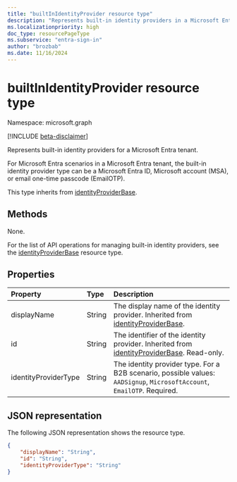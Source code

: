 ```yaml
---
title: "builtInIdentityProvider resource type"
description: "Represents built-in identity providers in a Microsoft Entra tenant."
ms.localizationpriority: high
doc_type: resourcePageType
ms.subservice: "entra-sign-in"
author: "brozbab"
ms.date: 11/16/2024
---
```


# builtInIdentityProvider resource type
Namespace: microsoft.graph

[!INCLUDE [beta-disclaimer](../../includes/beta-disclaimer.md)]

Represents built-in identity providers for a Microsoft Entra tenant.

For Microsoft Entra scenarios in a Microsoft Entra tenant, the built-in identity provider type can be a Microsoft Entra ID, Microsoft account (MSA), or email one-time passcode (EmailOTP).

This type inherits from [identityProviderBase](../resources/identityproviderbase.md).

## Methods
None.

For the list of API operations for managing built-in identity providers, see the [identityProviderBase](../resources/identityproviderbase.md) resource type.

## Properties

|Property|Type|Description|
|:---------------|:--------|:----------|
|displayName|String|The display name of the identity provider. Inherited from [identityProviderBase](../resources/identityproviderbase.md).|
|id|String|The identifier of the identity provider. Inherited from [identityProviderBase](../resources/identityproviderbase.md). Read-only.|
|identityProviderType|String|The identity provider type. For a B2B scenario, possible values: `AADSignup`, `MicrosoftAccount`, `EmailOTP`. Required.|

## JSON representation

The following JSON representation shows the resource type.

<!-- {
  "blockType": "resource",
  "@odata.type": "microsoft.graph.builtInIdentityProvider"
} -->

```json
{
    "displayName": "String",
    "id": "String",
    "identityProviderType": "String"
}
```

<!-- uuid: 8fcb5dbc-d5aa-4681-8e31-b001d5168d79
2021-03-30 14:57:30 UTC -->
<!--
{
  "type": "#page.annotation",
 "description": "builtinIdentityProvider",
  "keywords": "",
  "section": "documentation",
  "tocPath": "",
  "suppressions": []
}
-->
